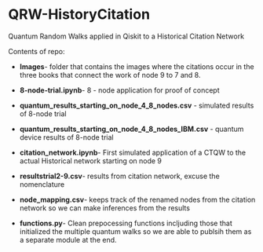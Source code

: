 # QRW-HistoryCitation
Quantum Random Walks applied in Qiskit to a Historical Citation Network

Contents of repo: 
- __Images__- folder that contains the images where the citations occur in the three books that connect the work of node 9 to 7 and 8.

- __8-node-trial.ipynb__- 8 - node application for proof of concept
  
- __quantum_results_starting_on_node_4_8_nodes.csv__ - simulated results of 8-node trial
  
- __quantum_results_starting_on_node_4_8_nodes_IBM.csv__ - quantum device results of 8-node trial

- __citation_network.ipynb__- First simulated application of a CTQW to the actual Historical network starting on node 9

- __resultstrial2-9.csv__- results from citation network, excuse the nomenclature
  
- __node_mapping.csv__- keeps track of the renamed nodes from the citation network so we can make inferences from the results
  
- __functions.py__- Clean prepocessing functions incljuding those that initialized the multiple quantum walks so we are able to publsih them as a separate module at the end.




